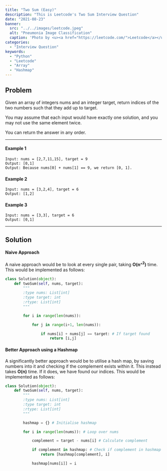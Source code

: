 ```yaml
---
title: "Two Sum (Easy)"
description: "This is Leetcode's Two Sum Interview Question"
date: "2021-08-23"
banner:
  src: "../../images/leetcode.jpeg"
  alt: "Pneumonia Image Classification"
  caption: 'Photo by <u><a href="https://leetcode.com/">Leetcode</a></u>'
categories:
  - "Interview Question"
keywords:
  - "Python"
  - "Leetcode"
  - "Array"
  - "Hashmap"
---
```


## Problem

Given an array of integers nums and an integer target, return indices of the two numbers such that they add up to target.

You may assume that each input would have exactly one solution, and you may not use the same element twice.

You can return the answer in any order.

<hr>

#### Example 1

```
Input: nums = [2,7,11,15], target = 9
Output: [0,1]
Output: Because nums[0] + nums[1] == 9, we return [0, 1].
```

#### Example 2

```
Input: nums = [3,2,4], target = 6
Output: [1,2]
```

#### Example 3

```
Input: nums = [3,3], target = 6
Output: [0,1]
```

<hr>

## Solution

#### Naive Approach

A naive approach would be to look at every single pair, taking <b>O(n^<sup>2</sup>)</b> time. This would be implemented as follows:

```Python
class Solution(object):
    def twoSum(self, nums, target):
        """
        :type nums: List[int]
        :type target: int
        :rtype: List[int]
        """

        for i in range(len(nums)):

            for j in range(i+1, len(nums)):

                if nums[i] + nums[j] == target: # If target found
                    return [i,j]


```

#### Better Approach using a Hashmap

A significantly better approach would be to utilise a hash map, by saving numbers into it and checking if the complement exists within it. This instead takes <b>O(n)</b> time. If it does, we have found our indices. This would be implemented as follows:

```Python
class Solution(object):
    def twoSum(self, nums, target):
        """
        :type nums: List[int]
        :type target: int
        :rtype: List[int]
        """

        hashmap = {} # Initialise hashmap

        for i in range(len(nums)): # Loop over nums

            complement = target - nums[i] # Calculate complement

            if complement in hashmap: # Check if complement in hashmap
                return [hashmap[complement], i]

            hashmap[nums[i]] = i
```
